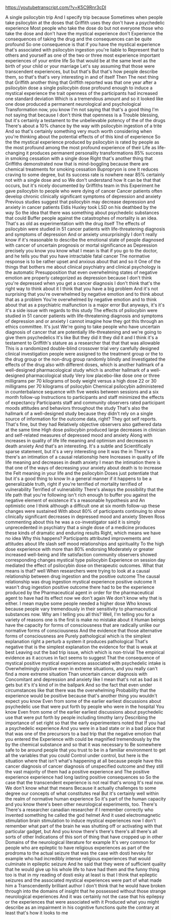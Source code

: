 https://youtubetranscript.com/?v=K5C9Rnr3cDI

 A single psilocybin trip And I specify trip because Sometimes when people take psilocybin at the doses that Griffith uses they don't have a psychedelic experience Most people who take the dose do but not everyone those who take the dose and don't have the mystical experience don't Experience the consequences of taking the drug and the consequences can be quite profound So one consequence is that if you have the mystical experience that's associated with psilocybin ingestion you're liable to Represent that to others and yourself as one of the two or three most experience important experiences of your entire life So that would be at the same level as the birth of your child or your marriage Let's say assuming that those were transcendent experiences, but but that's But that's how people describe them, so that's that's very interesting in and of itself Then The next thing that Griffith another thing that Griffith reported was that one year after a psilocybin dose a single psilocybin dose profound enough to induce a mystical experience the trait openness of the participants had increased one standard deviation Which is a tremendous amount and so it looked like one dose produced a permanent neurological and psychological Transformation now, you know I'm not saying that that's a good thing I'm not saying that because I don't think that openness is a Trouble blessing, but it's certainly a testament to the unbelievable potency of the of the drugs There's about a 10% chance by the way with psilocybin ingestion of a trite And so that's certainly something very much worth considering when you're thinking about the potential effects of of this kind of experience So the the mystical experience produced by psilocybin is rated by people as the most profound among the most profound experience of their Life as life-changing it produces permanent personality transformations 85% success in smoking cessation with a single dose Right that's another thing that Griffiths demonstrated now that is mind-boggling because there are chemical treatments for smoking cessation Bupropryon is one It reduces craving to some degree, but its success rate is nowhere near 85% certainly not with a single dose and so We don't understand how It can be that that occurs, but it's nicely documented by Griffiths team in this Experiment he gave psilocybin to people who were dying of cancer Cancer patients often develop chronic clinically significant symptoms of depression and anxiety Previous studies suggest that psilocybin may decrease depression and anxiety in cancer patients Eldis Huxley took LSD on his deathbed by the way So the idea that there was something about psychedelic substances that could Buffer people against the catastrophes of mortality is an idea. That's as old as experimentation with the drug itself The effects of psilocybin were studied in 51 cancer patients with life-threatening diagnosis and symptoms of depression And or anxiety unsurprisingly I don't really know if it's reasonable to describe the emotional state of people diagnosed with cancer of uncertain prognosis or mortal significance as Depression precisely you know you know what I mean is that if you go to the doctor, and he tells you that you have intractable fatal cancer The normative response is to be rather upset and anxious about that and so it One of the things that bothers me about clinical psychiatry and clinical psychology is the automatic Presupposition that even overwhelming states of negative emotion are properly categorized as depression because I don't think you're depressed when you get a cancer diagnosis I don't think that's the right way to think about it I think that you have a big problem And it's not surprising that you're overwhelmed by negative emotion and to think about that as a problem You're overwhelmed by negative emotion and to think about that as a psychiatric malfunction is a major error But anyways, it's it's it's a side issue with regards to this study The effects of psilocybin were studied in 51 cancer patients with life-threatening diagnosis and symptoms of depression and or anxiety I cannot imagine how they got this through an ethics committee. It's just We're going to take people who have uncertain diagnosis of cancer that are potentially life-threatening and we're going to give them psychedelics It's like But they did it they did it and I think it's a testament to Griffith's stature as a researcher that that that was allowable This is a randomized double-blind crossover trial very carefully designed clinical investigation people were assigned to the treatment group or the to the drug group or the non-drug group randomly blindly and Investigated the effects of the drug also with different doses, which is another hallmark of a well-designed pharmacological study which is another hallmark of a well-designed pharmacological study Very low placebo-like dose one or three milligrams per 70 kilograms of body weight versus a high dose 22 or 30 milligrams per 70 kilograms of psilocybin Chemical psilocybin administered in counterbalance sequence with five weeks between sessions and a six month follow-up Instructions to participants and staff minimized the effects of expectancy Participants staff and community observers rated participant moods attitudes and behaviors throughout the study That's also the hallmark of a well-designed study because they didn't rely on a single source of information for the outcome data, right? They got self reports. That's fine, but they had Relatively objective observers also gathered data at the same time High dose psilocybin produced large decreases in clinician and self-related measures of depressed mood and anxiety Along with increases in quality of life life meaning and optimism and decreases in death anxiety And that's an interesting. It's a subtle and Scientifically sparse statement, but it's a very interesting one It was the in There's a there's an intimation of a causal relationship here Increases in quality of life life meaning and decreases in death anxiety I mean the intimation there is that one of the ways of decreasing your anxiety about death is to increase the Felt meaning in your life and the psilocybin Doses just potentiate that but it's a good thing to know In a general manner if it happens to be a generalizable truth, right if you're terrified of mortality terrified of vulnerability Terrified of vulnerability There's always the possibility that the life path that you're following isn't rich enough to buffer you against the negative element of existence it's a reasonable hypothesis and An optimistic one I think although a difficult one at six month follow-up these changes were sustained With about 80% of participants continuing to show clinically significant decreases in depressed mood and anxiety Steven Ross commenting about this he was a co-investigator said it is simply unprecedented in psychiatry that a single dose of a medicine produces these kinds of dramatic and enduring results Right, which means we have no idea Why this happens? Participants attributed improvements and attitudes about life slash self mood relationships and spirituality To the high dose experience with more than 80% endorsing Moderately or greater increased well-being and life satisfaction community observers showed corresponding changes mystical type psilocybin Experience on session day mediated the effect of psilocybin dose on therapeutic outcomes. What that means is that? well When researchers were trying to look at a causal relationship between drug ingestion and the positive outcome The causal relationship was drug ingestion mystical experience positive outcome It wasn't drug ingestion positive outcome there had to be the experience produced by the Pharmaceutical agent in order for the pharmaceutical agent to have had its effect now we don't again We don't know why that is either. I mean maybe some people needed a higher dose Who knows because people vary tremendously in their sensitivity to pharmaceutical substances now. Why am I telling you all this? Well, I'm telling you for a variety of reasons one is the first is make no mistake about it Human beings have the capacity for forms of consciousness that are radically unlike our normative forms of consciousness And the evidence that those alternative forms of consciousness are Purely pathological which is the simplest explanation right a perturb a system it produces pathological That's negative that is the simplest explanation the evidence for that is weak at best Leaving out the bad trip issue, which which is non-trivial The empirical evidence as it accrues in fact seems to suggest That the consequence of mystical positive mystical experiences associated with psychedelic intake is Overwhelmingly positive even in extreme situations, and you really can't find a more extreme situation Than uncertain cancer diagnosis with Concomitant and depression and anxiety like I mean that's not as bad as it gets but it's it's kind of in the ballpark And so the fact that even under circumstances like that there was the overwhelming Probability that the experience would be positive because that's another thing you wouldn't expect you know Even from some of the earlier earliest discussions about psychedelic use that were put forth by people who were in the hospital You know Even from some of the earlier earliest discussions about psychedelic use that were put forth by people including timothy larry Describing the importance of set right so that the early experimenters noted that If you had a psychedelic experience And you were in a bad state or in a bad place that that was one of the precursors to a bad trip that the negative emotion that you entered the Experience with could be magnified tremendously by the by the chemical substance and so that it was necessary to Be somewhere safe to be around people that you trust to be in a familiar environment to get all the variables that you could Control under control, but here is the situation where that isn't what's happening at all because people have this cancer diagnosis of cancer diagnosis of unspecified outcome and they still the vast majority of them had a positive experience and The positive experience experience had long lasting positive consequences so So the case that the transcendent experience is not real that's wrong It's real now. We don't know what that means Because it actually challenges to some degree our concepts of what constitutes real But it's certainly well within the realm of normative human experience So it's part of the human capacity and you know there's been other neurological experiments, too. There's There's a researcher canadian researcher if I remember correctly who invented something he called the god helmet And it used electromagnetic stimulation brain stimulation to induce mystical experiences now I don't remember what part of the brain he was shutting off or activating with that particular gadget, but And you know there's there's there's all there's all sorts of other Indications of this sort of thing that have cropped up in other Domains of the neurological literature for example It's very common for people who are epileptic to have religious experiences as part of the prodroma to the actual seizure that was the case with dosti hevsky for example who had incredibly intense religious experiences that would culminate in epileptic seizure And he said that they were of sufficient quality that he would give up his whole life to have had them and the funny thing too is that in my reading of dosti esky at least is that I think that epileptic seizures and the associated mystical experiences were part of what made him a Transcendently brilliant author I don't think that he would have broken through into the domains of insight that he possessed without those strange neurological experiences And it was certainly not the case that his epilepsy or the experiences that were associated with it Produced what you might describe as an impairment in his cognitive functions quite the contrary at least that's how it looks to me